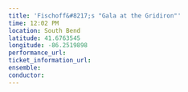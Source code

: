 ```yaml
---
title: 'Fischoff&#8217;s "Gala at the Gridiron"'
time: 12:02 PM
location: South Bend
latitude: 41.6763545
longitude: -86.2519898
performance_url: 
ticket_information_url: 
ensemble: 
conductor: 
---
```

